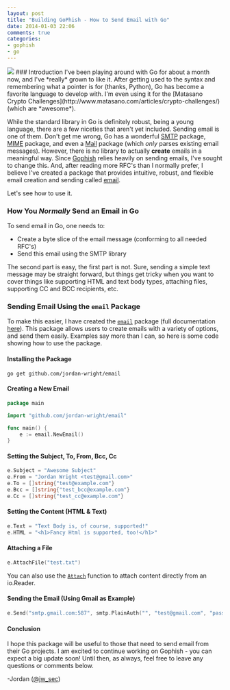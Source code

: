 ```yaml
---
layout: post
title: "Building GoPhish - How to Send Email with Go"
date: 2014-01-03 22:06
comments: true
categories:
- gophish
- go
---
```

<img src="{{root_url}}/images/headers/go_email.png"/>
### Introduction
I've been playing around with Go for about a month now, and I've *really* grown to like it. After getting used to the syntax and remembering what a pointer is for (thanks, Python), Go has become a favorite language to develop with. I'm even using it for the [Matasano Crypto Challenges](http://www.matasano.com/articles/crypto-challenges/) (which are *awesome*).

While the standard library in Go is definitely robust, being a young language, there are a few niceties that aren't yet included. Sending email is one of them. Don't get me wrong, Go has a wonderful [SMTP](http://golang.org/pkg/net/smtp/) package, [MIME](http://golang.org/pkg/mime/) package, and even a [Mail](http://golang.org/pkg/net/mail/) package (which *only* parses existing email messages). However, there is no library to actually **create** emails in a meaningful way. Since [Gophish](https://github.com/jordan-wright/gophish) relies heavily on sending emails, I've sought to change this. And, after reading more RFC's than I normally prefer, I believe I've created a package that provides intuitive, robust, and flexible email creation and sending called [email](https://github.com/jordan-wright/email).

Let's see how to use it.
<!--more-->
### How You *Normally* Send an Email in Go
To send email in Go, one needs to:

*  Create a byte slice of the email message (conforming to all needed RFC's)
*  Send this email using the SMTP library

The second part is easy, the first part is not. Sure, sending a simple text message may be straight forward, but things get tricky when you want to cover things like supporting HTML and text body types, attaching files, supporting CC and BCC recipients, etc.

### Sending Email Using the ```email``` Package
To make this easier, I have created the [```email```](https://github.com/jordan-wright/email) package (full documentation [here](http://godoc.org/github.com/jordan-wright/email)). This package allows users to create emails with a variety of options, and send them easily. Examples say more than I can, so here is some code showing how to use the package.

#### Installing the Package
```
go get github.com/jordan-wright/email
```

#### Creating a New Email
```go
package main

import "github.com/jordan-wright/email"

func main() {
	e := email.NewEmail()
}
```
#### Setting the Subject, To, From, Bcc, Cc
```go
e.Subject = "Awesome Subject"
e.From = "Jordan Wright <test@gmail.com>"
e.To = []string{"test@example.com"}
e.Bcc = []string{"test_bcc@example.com"}
e.Cc = []string{"test_cc@example.com"}
```
#### Setting the Content (HTML & Text)
```go
e.Text = "Text Body is, of course, supported!"
e.HTML = "<h1>Fancy Html is supported, too!</h1>"
```
#### Attaching a File
```go
e.AttachFile("test.txt")
```
You can also use the [```Attach```](http://godoc.org/github.com/jordan-wright/email#Email.Attach) function to attach content directly from an io.Reader.
#### Sending the Email (Using Gmail as Example)
```go
e.Send("smtp.gmail.com:587", smtp.PlainAuth("", "test@gmail.com", "password123", "smtp.gmail.com"))
```
#### Conclusion
I hope this package will be useful to those that need to send email from their Go projects. I am excited to continue working on Gophish - you can expect a big update soon! Until then, as always, feel free to leave any questions or comments below.

-Jordan ([@jw_sec](http://twitter.com/jw_sec))
